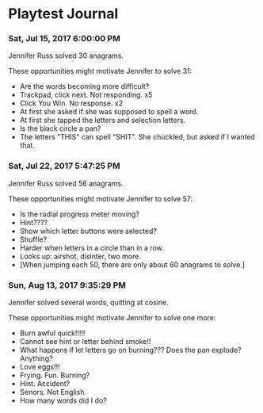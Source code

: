 # Playtest Journal


### Sat, Jul 15, 2017  6:00:00 PM

Jennifer Russ solved 30 anagrams.

These opportunities might motivate Jennifer to solve 31:

- Are the words becoming more difficult?
- Trackpad, click next. Not responding. x5
- Click You Win.  No response.  x2
- At first she asked if she was supposed to spell a word.
- At first she tapped the letters and selection letters.
- Is the black circle a pan?
- The letters "THIS" can spell "SHIT".  She chuckled, but asked if I wanted that.


### Sat, Jul 22, 2017  5:47:25 PM

Jennifer Russ solved 56 anagrams.

These opportunities might motivate Jennifer to solve 57:

- Is the radial progress meter moving?
- Hint????
- Show which letter buttons were selected?
- Shuffle?
- Harder when letters in a circle than in a row.
- Looks up:  airshot, disinter, two more.
- [When jumping each 50, there are only about 60 anagrams to solve.]


### Sun, Aug 13, 2017  9:35:29 PM

Jennifer solved several words, quitting at cosine.

These opportunities might motivate Jennifer to solve one more:

- Burn awful quick!!!!!
- Cannot see hint or letter behind smoke!!
- What happens if let letters go on burning???  Does the pan explode?  Anything?
- Love eggs!!!
- Frying.  Fun.  Burning?
- Hint.  Accident?
- Senors.  Not English.
- How many words did I do?
